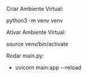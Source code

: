 Criar Ambiente Virtual:

python3 -m venv venv


Ativar Ambiente Virtual:

source venv/bin/activate

Rodar main.py:
* uvicorn main:app --reload